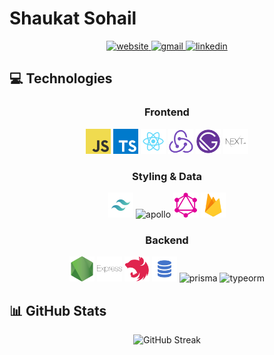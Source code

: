 # Shaukat Sohail

<div align="center">
  <a href="" target="_blank" rel="nofollow noopener noreferrer">
    <img alt="website" src="https://img.shields.io/badge/website-%23323330.svg?&style=for-the-badge&logo=Zulip&logoColor=white"/>
  </a>
  <a href="mailto:shaukatsohail75@gmail.com" target="_blank" rel="nofollow noopener noreferrer">
    <img alt="gmail" src="https://img.shields.io/badge/gmail-%23D14836.svg?&style=for-the-badge&logo=Gmail&logoColor=white"/>
  </a>
  <a href="https://www.linkedin.com/in//" target="_blank" rel="nofollow noopener noreferrer">
    <img alt="linkedin" src="https://img.shields.io/badge/linkedin-%230077B5.svg?&style=for-the-badge&logo=linkedIn&logoColor=white"/>
  </a>
</div>

## 💻 Technologies

<div align="center">
  
  ### Frontend
  <p>
    <img width="40px" height="40px" src="https://raw.githubusercontent.com/github/explore/80688e429a7d4ef2fca1e82350fe8e3517d3494d/topics/javascript/javascript.png" alt="javascript"/>
    <img width="40px" height="40px" src="https://raw.githubusercontent.com/github/explore/80688e429a7d4ef2fca1e82350fe8e3517d3494d/topics/typescript/typescript.png" alt="typescript"/>
    <img width="40px" height="40px" src="https://raw.githubusercontent.com/github/explore/80688e429a7d4ef2fca1e82350fe8e3517d3494d/topics/react/react.png" alt="react"/>
    <img width="40px" height="40px" src="https://raw.githubusercontent.com/github/explore/80688e429a7d4ef2fca1e82350fe8e3517d3494d/topics/redux/redux.png" alt="redux"/>
    <img width="40px" height="40px" src="https://raw.githubusercontent.com/github/explore/e94815998e4e0713912fed477a1f346ec04c3da2/topics/gatsby/gatsby.png" alt="gatsby"/>
    <img width="40px" height="40px" src="https://raw.githubusercontent.com/github/explore/28b02bbc9ad9f7a503c43775aebeb515dc2da5fc/topics/nextjs/nextjs.png" alt="nextjs"/>
  </p>
  
  ### Styling & Data
  <p>
    <img width="40px" height="40px" src="https://raw.githubusercontent.com/github/explore/882462b8ecc337fd9c9b2572bc463a1cbc88fb6a/topics/tailwind/tailwind.png" alt="tailwind"/>
    <img width="40px" height="40px" src="https://avatars.githubusercontent.com/u/17189275?s=200&v=4" alt="apollo"/>
    <img width="40px" height="40px" src="https://raw.githubusercontent.com/github/explore/e94815998e4e0713912fed477a1f346ec04c3da2/topics/graphql/graphql.png" alt="graphql"/>
    <img width="40px" height="40px" src="https://raw.githubusercontent.com/github/explore/80688e429a7d4ef2fca1e82350fe8e3517d3494d/topics/firebase/firebase.png" alt="firebase"/>
  </p>
  
  ### Backend
  <p>
    <img width="40px" height="40px" src="https://raw.githubusercontent.com/github/explore/fbceb94436312b6dacde68d122a5b9c7d11f9524/topics/nodejs/nodejs.png" alt="nodejs"/>
    <img width="40px" height="40px" src="https://raw.githubusercontent.com/github/explore/80688e429a7d4ef2fca1e82350fe8e3517d3494d/topics/express/express.png" alt="expressjs"/>
    <img width="40px" height="40px" src="https://raw.githubusercontent.com/github/explore/37c71fdca4e12086faf8c7009793d2eb588c914e/topics/nestjs/nestjs.png" alt="nestjs"/>
    <img width="40px" height="40px" src="https://raw.githubusercontent.com/github/explore/80688e429a7d4ef2fca1e82350fe8e3517d3494d/topics/sql/sql.png" alt="sql"/>
    <img width="40px" height="40px" src="https://avatars.githubusercontent.com/u/17219288?s=200&v=4" alt="prisma"/>
    <img width="40px" height="40px" src="https://avatars.githubusercontent.com/u/20165699?s=200&v=4" alt="typeorm"/>
  </p>
</div>

## 📊 GitHub Stats

<div align="center">
  <img src="https://github-readme-streak-stats.herokuapp.com/?user=shaukat456&theme=dark&hide_border=true" alt="GitHub Streak" />
</div>
